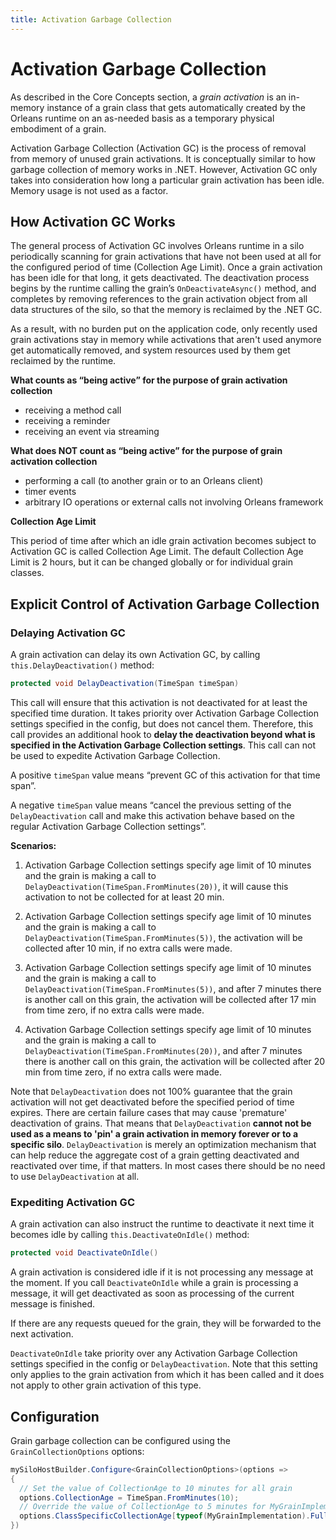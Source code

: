 ```yaml
---
title: Activation Garbage Collection
---
```


# Activation Garbage Collection

As described in the Core Concepts section, a *grain activation* is an in-memory instance of a grain class that gets automatically created by the Orleans runtime on an as-needed basis as a temporary physical embodiment of a grain.

Activation Garbage Collection (Activation GC) is the process of removal from memory of unused grain activations. It is conceptually similar to how garbage collection of memory works in .NET. However, Activation GC only takes into consideration how long a particular grain activation has been idle. Memory usage is not used as a factor.

## How Activation GC Works

The general process of Activation GC involves Orleans runtime in a silo periodically scanning for grain activations that have not been used at all for the configured period of time (Collection Age Limit). Once a grain activation has been idle for that long, it gets deactivated. The deactivation process begins by the runtime calling the grain’s `OnDeactivateAsync()` method, and completes by removing references to the grain activation object from all data structures of the silo, so that the memory is reclaimed by the .NET GC.

As a result, with no burden put on the application code, only recently used grain activations stay in memory while activations that aren't used anymore get automatically removed, and system resources used by them get reclaimed by the runtime.

**What counts as “being active” for the purpose of grain activation collection**

* receiving a method call
* receiving a reminder
* receiving an event via streaming

**What does NOT count as “being active” for the purpose of grain activation collection**

* performing a call (to another grain or to an Orleans client)
* timer events
* arbitrary IO operations or external calls not involving Orleans framework

**Collection Age Limit**

This period of time after which an idle grain activation becomes subject to Activation GC is called Collection Age Limit. The default Collection Age Limit is 2 hours, but it can be changed globally or for individual grain classes.

## Explicit Control of Activation Garbage Collection

### Delaying Activation GC

A grain activation can delay its own Activation GC, by calling `this.DelayDeactivation()` method:

``` csharp
protected void DelayDeactivation(TimeSpan timeSpan)
```

This call will ensure that this activation is not deactivated for at least the specified time duration. It takes priority over Activation Garbage Collection settings specified in the config, but does not cancel them.
Therefore, this call provides an additional hook to **delay the deactivation beyond what is specified in the Activation Garbage Collection settings**. This call can not be used to expedite Activation Garbage Collection.


A positive `timeSpan` value means “prevent GC of this activation for that time span”.

A negative `timeSpan` value means “cancel the previous setting of the `DelayDeactivation` call and make this activation behave based on the regular Activation Garbage Collection settings”.

**Scenarios:**

1) Activation Garbage Collection settings specify age limit of 10 minutes and the grain is making a call to `DelayDeactivation(TimeSpan.FromMinutes(20))`, it will cause this activation to not be collected for at least 20 min.

2) Activation Garbage Collection settings specify age limit of 10 minutes and the grain is making a call to `DelayDeactivation(TimeSpan.FromMinutes(5))`, the activation will be collected after 10 min, if no extra calls were made.

3) Activation Garbage Collection settings specify age limit of 10 minutes and the grain is making a call to `DelayDeactivation(TimeSpan.FromMinutes(5))`, and after 7 minutes there is another call on this grain, the activation will be collected after 17 min from time zero, if no extra calls were made.

4) Activation Garbage Collection settings specify age limit of 10 minutes and the grain is making a call to `DelayDeactivation(TimeSpan.FromMinutes(20))`, and after 7 minutes there is another call on this grain, the activation will be collected after 20 min from time zero, if no extra calls were made.

Note that `DelayDeactivation` does not 100% guarantee that the grain activation will not get deactivated before the specified period of time expires. There are certain failure cases that may cause 'premature' deactivation of grains. That means that `DelayDeactivation` **cannot not be used as a means to 'pin' a grain activation in memory forever or to a specific silo**. `DelayDeactivation` is merely an optimization mechanism that can help reduce the aggregate cost of a grain getting deactivated and reactivated over time, if that matters. In most cases there should be no need to use `DelayDeactivation` at all.

### Expediting Activation GC

A grain activation can also instruct the runtime to deactivate it next time it becomes idle by calling `this.DeactivateOnIdle()` method:

``` csharp
protected void DeactivateOnIdle()
```

A grain activation is considered idle if it is not processing any message at the moment.
If you call `DeactivateOnIdle` while a grain is processing a message, it will get deactivated as soon as processing of the current message is finished.

If there are any requests queued for the grain, they will be forwarded to the next activation.

`DeactivateOnIdle` take priority over any Activation Garbage Collection settings specified in the config or `DelayDeactivation`.
Note that this setting only applies to the grain activation from which it has been called and it does not apply to other grain activation of this type.

## Configuration

Grain garbage collection can be configured using the `GrainCollectionOptions` options:

```csharp
mySiloHostBuilder.Configure<GrainCollectionOptions>(options =>
{
  // Set the value of CollectionAge to 10 minutes for all grain
  options.CollectionAge = TimeSpan.FromMinutes(10);
  // Override the value of CollectionAge to 5 minutes for MyGrainImplementation
  options.ClassSpecificCollectionAge[typeof(MyGrainImplementation).FullName] = TimeSpan.FromMinutes(5);
})
```
